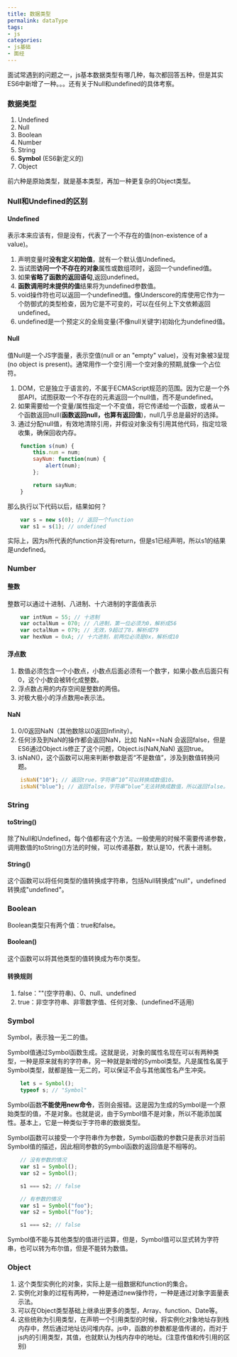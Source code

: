 ```yaml
---
title: 数据类型 
permalink: dataType
tags: 
- js
categories: 
- js基础
- 面经
---
```


面试常遇到的问题之一，js基本数据类型有哪几种，每次都回答五种，但是其实ES6中新增了一种。。。还有关于Null和undefined的具体考察。

### 数据类型

1. Undefined
2. Null
3. Boolean
4. Number
5. String
6. **Symbol** (ES6新定义的)
7. Object

前六种是原始类型，就是基本类型，再加一种更复杂的Object类型。

### Null和Undefined的区别

#### Undefined

表示本来应该有，但是没有，代表了一个不存在的值(non-existence of a value)。

1. 声明变量时**没有定义初始值**，就有一个默认值Undefined。  
2. 当试图**访问一个不存在的对象**属性或数组项时，返回一个undefined值。  
3. 如果**省略了函数的返回语句**,返回undefined。  
4. **函数调用时未提供的值**结果将为undefined参数值。  
5. void操作符也可以返回一个undefined值。像Underscore的库使用它作为一个防御式的类型检查，因为它是不可变的，可以在任何上下文依赖返回undefined。  
6. undefined是一个预定义的全局变量(不像null关键字)初始化为undefined值。

#### Null

值Null是一个JS字面量，表示空值(null or an "empty" value)，没有对象被3呈现(no object is present)。通常用作一个空引用一个空对象的预期,就像一个占位符。

1. DOM，它是独立于语言的，不属于ECMAScript规范的范围。因为它是一个外部API，试图获取一个不存在的元素返回一个null值，而不是undefined。  
2. 如果需要给一个变量/属性指定一个不变值，将它传递给一个函数，或者从一个函数返回null(**函数返回null，也算有返回值**)，null几乎总是最好的选择。
3. 通过分配null值，有效地清除引用，并假设对象没有引用其他代码，指定垃圾收集，确保回收内存。  

```JavaScript
	function s(num) {
		this.num = num;
		sayNum: function(num) {
			alert(num);
		};

		return sayNum;
	}
```

那么执行以下代码以后，结果如何？

```JavaScript
	var s = new s(0); // 返回一个function
	var s1 = s(1); // undefined
```

实际上，因为s所代表的function并没有return，但是s1已经声明，所以s1的结果是undefined。

### Number

#### 整数

整数可以通过十进制、八进制、十六进制的字面值表示

```JavaScript
	var intNum = 55; // 十进制
	var octalNum = 070; // 八进制，第一位必须为0，解析成56
	var octalNum = 079; // 无效，9超过了8，解析成79
	var hexNum = 0xA; // 十六进制，前两位必须是0x，解析成10
```

#### 浮点数

1. 数值必须包含一个小数点，小数点后面必须有一个数字，如果小数点后面只有0，这个小数会被转化成整数。  
2. 浮点数占用的内存空间是整数的两倍。  
3. 对极大极小的浮点数用e表示法。  

#### NaN

1. 0/0返回NaN（其他数除以0返回Infinity）。
2. 任何涉及到NaN的操作都会返回NaN，比如 NaN==NaN 会返回false，但是ES6通过Object.is修正了这个问题，Object.is(NaN,NaN) 返回true。
3. isNaN()，这个函数可以用来判断参数是否“不是数值”，涉及到数值转换问题。
	
```JavaScript
	isNaN("10"); // 返回true，字符串“10”可以转换成数值10。  
	isNaN("blue"); // 返回false，字符串“blue”无法转换成数值，所以返回false。
```

### String

#### toString()

除了Null和Undefined，每个值都有这个方法。一般使用的时候不需要传递参数，调用数值的toString()方法的时候，可以传递基数，默认是10，代表十进制。

#### String()

这个函数可以将任何类型的值转换成字符串，包括Null转换成"null"，undefined转换成"undefined"。

### Boolean

Boolean类型只有两个值：true和false。

#### Boolean()

这个函数可以将其他类型的值转换成为布尔类型。

#### 转换规则

1. false：""(空字符串)、0、null、undefined
2. true：非空字符串、非零数字值、任何对象、(undefined不适用)

### Symbol

Symbol，表示独一无二的值。

Symbol值通过Symbol函数生成。这就是说，对象的属性名现在可以有两种类型，一种是原来就有的字符串，另一种就是新增的Symbol类型。凡是属性名属于Symbol类型，就都是独一无二的，可以保证不会与其他属性名产生冲突。

```JavaScript
	let s = Symbol();
	typeof s; // "Symbol"
```

Symbol函数**不能使用new命令**，否则会报错。这是因为生成的Symbol是一个原始类型的值，不是对象。也就是说，由于Symbol值不是对象，所以不能添加属性。基本上，它是一种类似于字符串的数据类型。

Symbol函数可以接受一个字符串作为参数，Symbol函数的参数只是表示对当前Symbol值的描述，因此相同参数的Symbol函数的返回值是不相等的。

```JavaScript
	// 没有参数的情况
	var s1 = Symbol();
	var s2 = Symbol();

	s1 === s2; // false

	// 有参数的情况
	var s1 = Symbol("foo");
	var s2 = Symbol("foo");

	s1 === s2; // false
```

Symbol值不能与其他类型的值进行运算，但是，Symbol值可以显式转为字符串，也可以转为布尔值，但是不能转为数值。

### Object

1. 这个类型实例化的对象，实际上是一组数据和function的集合。  
2. 实例化对象的过程有两种，一种是通过new操作符，一种是通过对象字面量表示法。
3. 可以在Object类型基础上继承出更多的类型，Array、function、Date等。
4. 这些统称为引用类型，在声明一个引用类型的时候，将实例化对象地址存到栈内存中，然后通过地址访问堆内存。js中，函数的参数都是值传递的，而对于js内的引用类型，其值，也就默认为栈内存中的地址。(注意传值和传引用的区别)